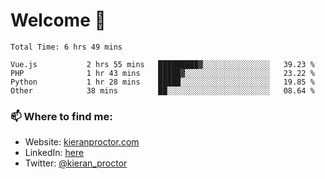 # Welcome 🦘

<!--START_SECTION:waka-->

```text
Total Time: 6 hrs 49 mins

Vue.js           2 hrs 55 mins   █████████▓░░░░░░░░░░░░░░░   39.23 %
PHP              1 hr 43 mins    █████▓░░░░░░░░░░░░░░░░░░░   23.22 %
Python           1 hr 28 mins    █████░░░░░░░░░░░░░░░░░░░░   19.85 %
Other            38 mins         ██░░░░░░░░░░░░░░░░░░░░░░░   08.64 %
```

<!--END_SECTION:waka-->

### 📫 Where to find me:

-   Website: [kieranproctor.com](https://kieranproctor.com/)
-   LinkedIn: [here](https://www.linkedin.com/in/kieran-proctor-086b5a159/)
-   Twitter: [@kieran_proctor](https://twitter.com/kieran_proctor)
